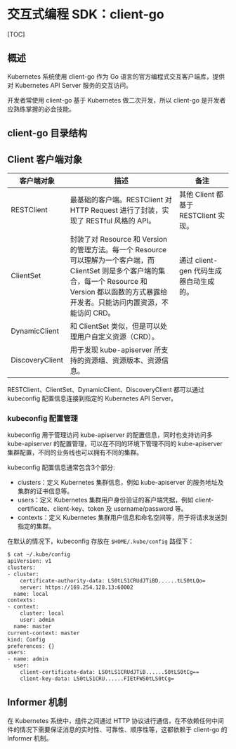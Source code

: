 # 交互式编程 SDK：client-go

[TOC]

## 概述

Kubernetes 系统使用 client-go 作为 Go 语言的官方编程式交互客户端库，提供对 Kubernetes API Server 服务的交互访问。

开发者常使用 client-go 基于 Kubernetes 做二次开发，所以 client-go 是开发者应熟练掌握的必会技能。

## client-go 目录结构

## Client 客户端对象

客户端对象 | 描述 | 备注
-|-|-
RESTClient | 最基础的客户端。RESTClient 对 HTTP Request 进行了封装，实现了 RESTful 风格的 API。| 其他 Client 都基于 RESTClient 实现。
ClientSet | 封装了对 Resource 和 Version 的管理方法。每一个 Resource 可以理解为一个客户端，而 ClientSet 则是多个客户端的集合，每一个 Resource 和 Version 都以函数的方式暴露给开发者。只能访问内置资源，不能访问 CRD。 | 通过 client-gen 代码生成器自动生成的。
DynamicClient | 和 ClientSet 类似，但是可以处理用户自定义资源（CRD）。
DiscoveryClient | 用于发现 kube-apiserver 所支持的资源组、资源版本、资源信息。

RESTClient、ClientSet、DynamicClient、DiscoveryClient 都可以通过 kubeconfig 配置信息连接到指定的 Kubernetes API Server。

### kubeconfig 配置管理

kubeconfig 用于管理访问 kube-apiserver 的配置信息，同时也支持访问多 kube-apiserver 的配置管理，可以在不同的环境下管理不同的 kube-apiserver 集群配置，不同的业务线也可以拥有不同的集群。

kubeconfig 配置信息通常包含3个部分:

- clusters：定义 Kubernetes 集群信息，例如 kube-apiserver 的服务地址及集群的证书信息等。
- users：定义 Kubernetes 集群用户身份验证的客户端凭据，例如 client-certificate、client-key、token 及 username/password 等。
- contexts：定义 Kubernetes 集群用户信息和命名空间等，用于将请求发送到指定的集群。

在默认的情况下，kubeconfig 存放在 `$HOME/.kube/config` 路径下：

```sh
$ cat ~/.kube/config
apiVersion: v1
clusters:
- cluster:
    certificate-authority-data: LS0tLS1CRUdJTiBD......tLS0tLQo=
    server: https://169.254.128.13:60002
  name: local
contexts:
- context:
    cluster: local
    user: admin
  name: master
current-context: master
kind: Config
preferences: {}
users:
- name: admin
  user:
    client-certificate-data: LS0tLS1CRUdJTiB......S0tLS0tCg==
    client-key-data: LS0tLS1CRU......FIEtFWS0tLS0tCg=
```

## Informer 机制

在 Kubernetes 系统中，组件之间通过 HTTP 协议进行通信，在不依赖任何中间件的情况下需要保证消息的实时性、可靠性、顺序性等，这都依赖于 client-go 的 Informer 机制。


